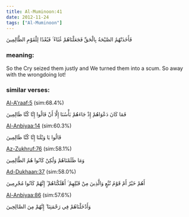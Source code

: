 ```yaml
---
title: Al-Muminoon:41
date: 2012-11-24
tags: ["Al-Muminoon"]
---
```

فَأَخَذَتْهُمُ الصَّيْحَةُ بِالْحَقِّ فَجَعَلْنَاهُمْ غُثَاءً ۚ فَبُعْدًا لِلْقَوْمِ الظَّالِمِينَ
### meaning: 
So the Cry seized them justly and We turned them into a scum. So away with the wrongdoing lot!
### similar verses: 

[Al-A'raaf:5](/7/5) (sim:68.4%)

فَمَا كَانَ دَعْوَاهُمْ إِذْ جَاءَهُمْ بَأْسُنَا إِلَّا أَنْ قَالُوا إِنَّا كُنَّا ظَالِمِينَ

[Al-Anbiyaa:14](/21/14) (sim:60.3%)

قَالُوا يَا وَيْلَنَا إِنَّا كُنَّا ظَالِمِينَ

[Az-Zukhruf:76](/43/76) (sim:58.1%)

وَمَا ظَلَمْنَاهُمْ وَلَٰكِنْ كَانُوا هُمُ الظَّالِمِينَ

[Ad-Dukhaan:37](/44/37) (sim:58.0%)

أَهُمْ خَيْرٌ أَمْ قَوْمُ تُبَّعٍ وَالَّذِينَ مِنْ قَبْلِهِمْ ۚ أَهْلَكْنَاهُمْ ۖ إِنَّهُمْ كَانُوا مُجْرِمِينَ

[Al-Anbiyaa:86](/21/86) (sim:57.6%)

وَأَدْخَلْنَاهُمْ فِي رَحْمَتِنَا ۖ إِنَّهُمْ مِنَ الصَّالِحِينَ
